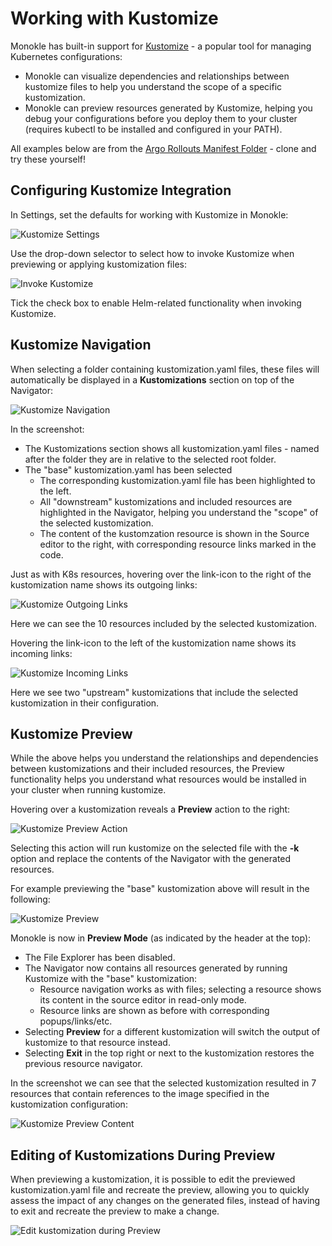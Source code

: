 # Working with Kustomize 

Monokle has built-in support for [Kustomize](https://kustomize.io/) - a popular tool for managing Kubernetes configurations:

- Monokle can visualize dependencies and relationships between kustomize files to help you understand the scope of
  a specific kustomization.
- Monokle can preview resources generated by Kustomize, helping you debug your configurations before you deploy them to 
  your cluster (requires kubectl to be installed and configured in your PATH).

All examples below are from the [Argo Rollouts Manifest Folder](https://github.com/argoproj/argo-rollouts/tree/master/manifests) - clone and try these yourself!

## **Configuring Kustomize Integration**

In Settings, set the defaults for working with Kustomize in Monokle:

![Kustomize Settings](img/kustomize-settings-1.6.0.png)

Use the drop-down selector to select how to invoke Kustomize when previewing or applying kustomization files:

![Invoke Kustomize](img/invoke-kustomize-setting-1.6.0.png)

Tick the check box to enable Helm-related functionality when invoking Kustomize.

## **Kustomize Navigation**

When selecting a folder containing kustomization.yaml files, these files will automatically be displayed in a **Kustomizations** section 
on top of the Navigator:

![Kustomize Navigation](img/kustomize-navigation-1.6.0.png)

In the screenshot:

- The Kustomizations section shows all kustomization.yaml files - named after the folder they are in relative to the selected root folder.
- The "base" kustomization.yaml has been selected
    - The corresponding kustomization.yaml file has been highlighted to the left.
    - All "downstream" kustomizations and included resources are highlighted in the Navigator, helping you understand the "scope" of the selected kustomization.
    - The content of the kustomzation resource is shown in the Source editor to the right, with corresponding resource links marked in the code.

Just as with K8s resources, hovering over the link-icon to the right of the kustomization name shows its outgoing links:

![Kustomize Outgoing Links](img/kustomize-outgoing-links-1.4.0.png)

Here we can see the 10 resources included by the selected kustomization.

Hovering the link-icon to the left of the kustomization name shows its incoming links:

![Kustomize Incoming Links](img/kustomize-incoming-links-1.4.0.png)  

Here we see two "upstream" kustomizations that include the selected kustomization in their configuration.

## **Kustomize Preview**

While the above helps you understand the relationships and dependencies between kustomizations and their included resources, the
Preview functionality helps you understand what resources would be installed in your cluster when running kustomize.

Hovering over a kustomization reveals a **Preview** action to the right:

![Kustomize Preview Action](img/kustomize-preview-action-1.4.0.png)

Selecting this action will run kustomize on the selected file with the **-k** option and replace the contents of the Navigator with the 
generated resources.  

For example previewing the "base" kustomization above will result in the following:

![Kustomize Preview](img/kustomize-preview-1.6.0.png)

Monokle is now in **Preview Mode** (as indicated by the header at the top):

- The File Explorer has been disabled.
- The Navigator now contains all resources generated by running Kustomize with the "base" kustomization:
    - Resource navigation works as with files; selecting a resource shows its content in the source editor in read-only mode.
    - Resource links are shown as before with corresponding popups/links/etc.
- Selecting **Preview** for a different kustomization will switch the output of kustomize to that resource instead.
- Selecting **Exit** in the top right or next to the kustomization restores the previous resource navigator.

In the screenshot we can see that the selected kustomization resulted in 7 resources that contain references to the image
specified in the kustomization configuration:

![Kustomize Preview Content](img/kustomize-preview-content-1.6.0.png)

## **Editing of Kustomizations During Preview**

When previewing a kustomization, it is possible to edit the previewed kustomization.yaml file and recreate the preview, allowing 
you to quickly assess the impact of any changes on the generated files, instead of having to exit and recreate the preview to make a change.
 
![Edit kustomization during Preview](img/kust-preview-reload-1.6.0.png)

